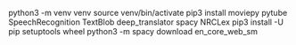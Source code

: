 python3 -m venv venv
source venv/bin/activate
pip3 install moviepy pytube SpeechRecognition TextBlob deep_translator spacy NRCLex
pip3 install -U pip setuptools wheel
python3 -m spacy download en_core_web_sm

